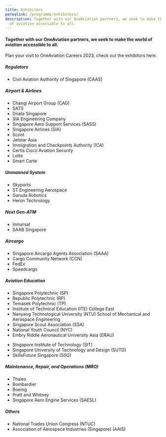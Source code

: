 ```yaml
---
title: Exhibitors
permalink: /programme/exhibitors/
description: Together with our OneAviation partners, we seek to make the world
  of aviation accessible to all.
---
```

#### **Together with our OneAviation partners, we seek to make the world of aviation accessible to all.**

Plan your visit to OneAviation Careers 2023, check out the exhibitors here.

<div class="row">
	<div class="col is-4">
		<h5><b>Regulators</b></h5>
		<ul>
			<li>Civil Aviation Authority of Singapore (CAAS)</li>
		</ul>
		<h5><b>Airport &amp; Airlines</b></h5>
		<ul>
			<li>Changi Airport Group (CAG)</li>
			<li>SATS</li>
			<li>Dnata Singapore</li>
			<li>SIA Engineering Company</li>
			<li>Singapore Aero Support Services (SASS)</li>
			<li>Singapore Airlines (SIA)</li>
			<li>Scoot</li>
			<li>Jetstar Asia</li>
			<li>Immigration and Checkpoints Authority (ICA)</li>
			<li>Certis Cisco Aviation Security</li>
			<li>Lotte</li>
			<li>Smart Carte</li>
		</ul>
		<h5><b>Unmanned System</b></h5>
		<ul>
			<li>Skyports</li>
			<li>ST Engineering Aerospace</li>
			<li>Garuda Robotics</li>
			<li>Heron Technology</li>
		</ul>
	</div>
	<div class="col is-4">
		<h5><b>Next Gen-ATM</b></h5>
		<ul>
			<li>Inmarsat</li>
			<li>SAAB Singapore</li>
		</ul>
		<h5><b>Aircargo</b></h5>
		<ul>
			<li>Singapore Aircargo Agents Association (SAAA)</li>
			<li>Cargo Community Network (CCN)</li>
			<li>FedEx</li>
			<li>Speedcargo</li>
		</ul>
		<h5><b>Aviation Education</b></h5>
		<ul>
			<li>Singapore Polytechnic (SP)</li>
			<li>Republic Polytechnic (RP)</li>
			<li>Temasek Polytechnic (TP)</li>
			<li>Institute of Technical Education (ITE) College East</li>
			<li>Nanyang Technological University (NTU) School of Mechanical and Aerospace Engineering</li>
			<li>Singapore Scout Association (SSA)</li>
			<li>National Youth Council (NYC)</li>
			<li>Embry Riddle Aeronautical University Asia (ERAU)</li>
		</ul>
	</div>
	<div class="col is-4">
		<ul>
			<li>Singapore Institute of Technology (SIT)</li>
			<li>Singapore University of Technology and Design (SUTD)</li>
			<li>SkillsFuture Singapore (SSG)</li>
		</ul>
		<h5><b>Maintenance, Repair, and Operations (MRO)</b></h5>
		<ul>
			<li>Thales</li>
			<li>Bombardier</li>
			<li>Boeing</li>
			<li>Pratt and Whitney</li>
			<li>Singapore Aero Engine Services (SAESL)</li>
		</ul>
		<h5><b>Others</b></h5>
		<ul>
			<li>National Trades Union Congress (NTUC)</li>
			<li>Association of Aerospace Industries (Singapore) (AAIS)</li>
		</ul>
	</div>
</div>

<style>
	#main-content .bp-section.bp-section-pagetitle, .bottom-navigation a {background-color: #CB6F31 !important; 
.content h5 {font-weight: bold !important;}
</style>
